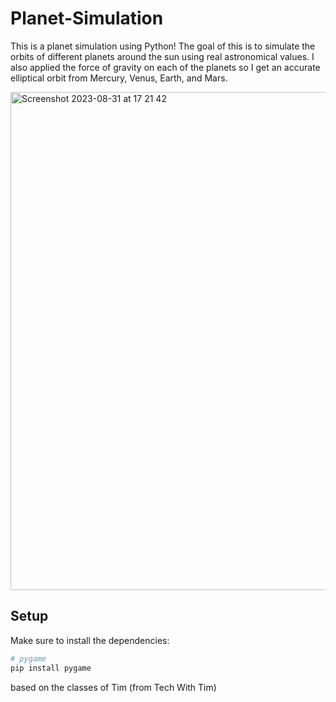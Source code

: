 # Planet-Simulation

  This is a planet simulation using Python! The goal of this is to simulate the orbits of different planets around the sun using real astronomical values. I also applied the force of gravity on each of the planets so I get an accurate elliptical orbit from Mercury, Venus, Earth, and Mars.

<img width="797" alt="Screenshot 2023-08-31 at 17 21 42" src="https://github.com/GabsVentorim/Planet-Simulation/assets/106477470/f20c9a5d-dd26-450a-882e-205c629c295d">

## Setup

Make sure to install the dependencies:

```bash
# pygame
pip install pygame

```

based on the classes of Tim (from Tech With Tim)
